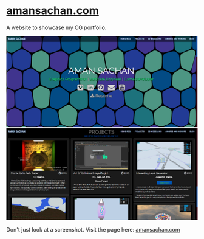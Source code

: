# [amansachan.com](http://www.amansachan.com)

A website to showcase my CG portfolio.

![Website home page screenshot](assets/images/readme/website1.png)
![Project showcase screenshot](assets/images/readme/website2.png)

Don't just look at a screenshot. Visit the page here: [amansachan.com](http://www.amansachan.com)